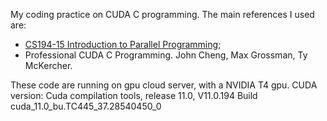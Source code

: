 My coding practice on CUDA C programming. 
The main references I used are: 
- [CS194-15 Introduction to Parallel Programming](
  https://sites.google.com/lbl.gov/cs194-15-fa2020/);
- Professional CUDA C Programming. John Cheng, Max Grossman, Ty McKercher.

These code are running on gpu cloud server, with a NVIDIA T4 gpu.
CUDA version:
Cuda compilation tools, release 11.0, V11.0.194
Build cuda_11.0_bu.TC445_37.28540450_0
